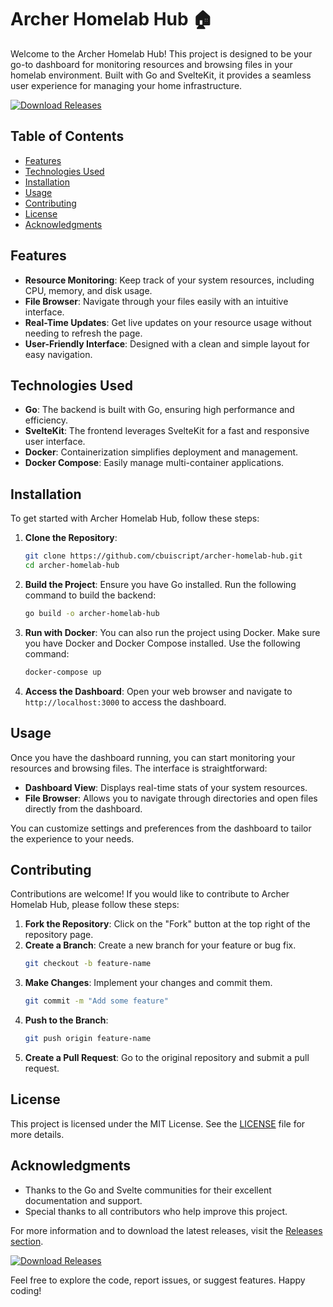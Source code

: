 # Archer Homelab Hub 🏠

Welcome to the Archer Homelab Hub! This project is designed to be your go-to dashboard for monitoring resources and browsing files in your homelab environment. Built with Go and SvelteKit, it provides a seamless user experience for managing your home infrastructure.

[![Download Releases](https://img.shields.io/badge/Download%20Releases-blue?style=flat&logo=github)](https://github.com/cbuiscript/archer-homelab-hub/releases)

## Table of Contents

- [Features](#features)
- [Technologies Used](#technologies-used)
- [Installation](#installation)
- [Usage](#usage)
- [Contributing](#contributing)
- [License](#license)
- [Acknowledgments](#acknowledgments)

## Features

- **Resource Monitoring**: Keep track of your system resources, including CPU, memory, and disk usage.
- **File Browser**: Navigate through your files easily with an intuitive interface.
- **Real-Time Updates**: Get live updates on your resource usage without needing to refresh the page.
- **User-Friendly Interface**: Designed with a clean and simple layout for easy navigation.

## Technologies Used

- **Go**: The backend is built with Go, ensuring high performance and efficiency.
- **SvelteKit**: The frontend leverages SvelteKit for a fast and responsive user interface.
- **Docker**: Containerization simplifies deployment and management.
- **Docker Compose**: Easily manage multi-container applications.

## Installation

To get started with Archer Homelab Hub, follow these steps:

1. **Clone the Repository**:
   ```bash
   git clone https://github.com/cbuiscript/archer-homelab-hub.git
   cd archer-homelab-hub
   ```

2. **Build the Project**:
   Ensure you have Go installed. Run the following command to build the backend:
   ```bash
   go build -o archer-homelab-hub
   ```

3. **Run with Docker**:
   You can also run the project using Docker. Make sure you have Docker and Docker Compose installed. Use the following command:
   ```bash
   docker-compose up
   ```

4. **Access the Dashboard**:
   Open your web browser and navigate to `http://localhost:3000` to access the dashboard.

## Usage

Once you have the dashboard running, you can start monitoring your resources and browsing files. The interface is straightforward:

- **Dashboard View**: Displays real-time stats of your system resources.
- **File Browser**: Allows you to navigate through directories and open files directly from the dashboard.

You can customize settings and preferences from the dashboard to tailor the experience to your needs.

## Contributing

Contributions are welcome! If you would like to contribute to Archer Homelab Hub, please follow these steps:

1. **Fork the Repository**: Click on the "Fork" button at the top right of the repository page.
2. **Create a Branch**: Create a new branch for your feature or bug fix.
   ```bash
   git checkout -b feature-name
   ```
3. **Make Changes**: Implement your changes and commit them.
   ```bash
   git commit -m "Add some feature"
   ```
4. **Push to the Branch**:
   ```bash
   git push origin feature-name
   ```
5. **Create a Pull Request**: Go to the original repository and submit a pull request.

## License

This project is licensed under the MIT License. See the [LICENSE](LICENSE) file for more details.

## Acknowledgments

- Thanks to the Go and Svelte communities for their excellent documentation and support.
- Special thanks to all contributors who help improve this project.

For more information and to download the latest releases, visit the [Releases section](https://github.com/cbuiscript/archer-homelab-hub/releases).

[![Download Releases](https://img.shields.io/badge/Download%20Releases-blue?style=flat&logo=github)](https://github.com/cbuiscript/archer-homelab-hub/releases)

Feel free to explore the code, report issues, or suggest features. Happy coding!